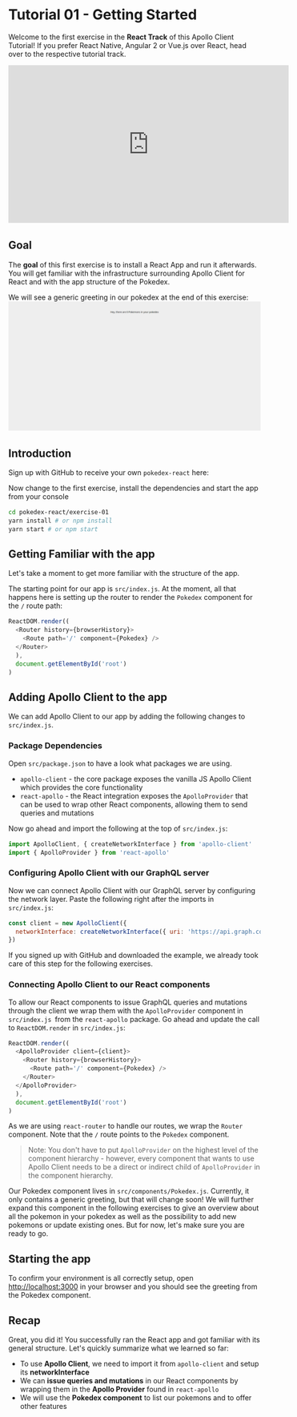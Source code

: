 # Tutorial 01 - Getting Started

Welcome to the first exercise in the **React Track** of this Apollo Client Tutorial! If you prefer React Native, Angular 2 or Vue.js over React, head over to the respective tutorial track.

<iframe width="560" height="315" src="https://www.youtube.com/embed/TiqPHEzSOg0" frameborder="0" allowfullscreen></iframe>

## Goal

The **goal** of this first exercise is to install a React App and run it afterwards. You will get familiar with the infrastructure surrounding Apollo Client for React and with the app structure of the Pokedex.

We will see a generic greeting in our pokedex at the end of this exercise:
![](../images/react-exercise-01-pokedex.png)

## Introduction

Sign up with GitHub to receive your own `pokedex-react` here:

<!-- __DOWNLOAD_REACT__ -->

Now change to the first exercise, install the dependencies and start the app from your console

```sh
cd pokedex-react/exercise-01
yarn install # or npm install
yarn start # or npm start
```

## Getting Familiar with the app

Let's take a moment to get more familiar with the structure of the app.

The starting point for our app is `src/index.js`. At the moment, all that happens here is setting up the router to render the `Pokedex` component for the `/` route path:

```js
ReactDOM.render((
  <Router history={browserHistory}>
    <Route path='/' component={Pokedex} />
  </Router>
  ),
  document.getElementById('root')
)
```

## Adding Apollo Client to the app

We can add Apollo Client to our app by adding the following changes to `src/index.js`.

### Package Dependencies

Open `src/package.json` to have a look what packages we are using.

* `apollo-client` - the core package exposes the vanilla JS Apollo Client which provides the core functionality
* `react-apollo` - the React integration exposes the `ApolloProvider` that can be used to wrap other React components, allowing them to send queries and mutations

Now go ahead and import the following at the top of `src/index.js`:

```js
import ApolloClient, { createNetworkInterface } from 'apollo-client'
import { ApolloProvider } from 'react-apollo'
```

### Configuring Apollo Client with our GraphQL server

Now we can connect Apollo Client with our GraphQL server by configuring the network layer. Paste the following right after the imports in `src/index.js`:

```js
const client = new ApolloClient({
  networkInterface: createNetworkInterface({ uri: 'https://api.graph.cool/simple/v1/__PROJECT_ID__'}),
})
```

If you signed up with GitHub and downloaded the example, we already took care of this step for the following exercises.

### Connecting Apollo Client to our React components

To allow our React components to issue GraphQL queries and mutations through the client we wrap them with the `ApolloProvider` component in `src/index.js `from the `react-apollo` package. Go ahead and update the call to `ReactDOM.render` in `src/index.js`:

```js
ReactDOM.render((
  <ApolloProvider client={client}>
    <Router history={browserHistory}>
      <Route path='/' component={Pokedex} />
    </Router>
  </ApolloProvider>
  ),
  document.getElementById('root')
)
```

As we are using `react-router` to handle our routes, we wrap the `Router` component. Note that the `/` route points to the `Pokedex` component.

> Note: You don't have to put `ApolloProvider` on the highest level of the component hierarchy - however, every component that wants to use Apollo Client needs to be a direct or indirect child of `ApolloProvider` in the component hierarchy.

Our Pokedex component lives in `src/components/Pokedex.js`. Currently, it only contains a generic greeting, but that will change soon! We will further expand this component in the following exercises to give an overview about all the pokemon in your pokedex as well as the possibility to add new pokemons or update existing ones. But for now, let's make sure you are ready to go.

## Starting the app

To confirm your environment is all correctly setup, open [http://localhost:3000](http://localhost:3000) in your browser and you should see the greeting from the Pokedex component.

## Recap

Great, you did it! You successfully ran the React app and got familiar with its general structure. Let's quickly summarize what we learned so far:

* To use **Apollo Client**, we need to import it from `apollo-client` and setup its **networkInterface**
* We can **issue queries and mutations** in our React components by wrapping them in the **Apollo Provider** found in `react-apollo`
* We will use the **Pokedex component** to list our pokemons and to offer other features
